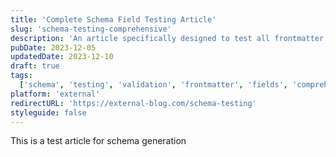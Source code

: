 ```yaml
---
title: 'Complete Schema Field Testing Article'
slug: 'schema-testing-comprehensive'
description: 'An article specifically designed to test all frontmatter field types and schema validation in the editor'
pubDate: 2023-12-05
updatedDate: 2023-12-10
draft: true
tags:
  ['schema', 'testing', 'validation', 'frontmatter', 'fields', 'comprehensive']
platform: 'external'
redirectURL: 'https://external-blog.com/schema-testing'
styleguide: false
---
```


This is a test article for schema generation
